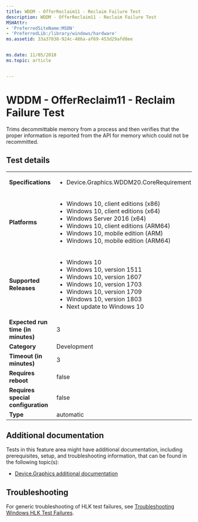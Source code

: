 ```yaml
---
title: WDDM - OfferReclaim11 - Reclaim Failure Test
description: WDDM - OfferReclaim11 - Reclaim Failure Test
MSHAttr:
- 'PreferredSiteName:MSDN'
- 'PreferredLib:/library/windows/hardware'
ms.assetid: 33a37038-924c-486a-af69-453d29afd8ee


ms.date: 11/05/2018
ms.topic: article


---
```


# <span id="p_hlk_test.0948246a-c00f-4f9c-81c9-1f3305a77d9d"></span>WDDM - OfferReclaim11 - Reclaim Failure Test


Trims decommittable memory from a process and then verifies that the proper information is reported from the API for memory which could not be recommitted.

## Test details

|||
|---|---|
| **Specifications**  | <ul><li>Device.Graphics.WDDM20.CoreRequirement</li></ul> |  
| **Platforms**   | <ul><li>Windows 10, client editions (x86)</li><li>Windows 10, client editions (x64)</li><li>Windows Server 2016 (x64)</li><li>Windows 10, client editions (ARM64)</li><li>Windows 10, mobile edition (ARM)</li><li>Windows 10, mobile edition (ARM64)</li></ul> |
| **Supported Releases** | <ul><li>Windows 10</li><li>Windows 10, version 1511</li><li>Windows 10, version 1607</li><li>Windows 10, version 1703</li><li>Windows 10, version 1709</li><li>Windows 10, version 1803</li><li>Next update to Windows 10</li></ul> |
|**Expected run time (in minutes)**| 3 |
|**Category**| Development |
|**Timeout (in minutes)**| 3 |
|**Requires reboot**| false |
|**Requires special configuration**| false |
|**Type**| automatic |



## <span id="Additional_documentation"></span><span id="additional_documentation"></span><span id="ADDITIONAL_DOCUMENTATION"></span>Additional documentation


Tests in this feature area might have additional documentation, including prerequisites, setup, and troubleshooting information, that can be found in the following topic(s):

-   [Device.Graphics additional documentation](device-graphics-additional-documentation.md)

## <span id="Troubleshooting"></span><span id="troubleshooting"></span><span id="TROUBLESHOOTING"></span>Troubleshooting


For generic troubleshooting of HLK test failures, see [Troubleshooting Windows HLK Test Failures](../user/troubleshooting-windows-hlk-test-failures.md).










